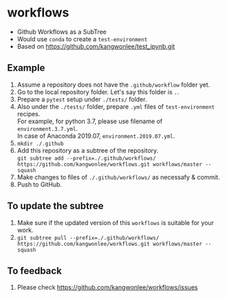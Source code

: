 # workflows

* Github Workflows as a SubTree
* Would use `conda` to create a `test-environment`
* Based on https://github.com/kangwonlee/test_ipynb.git

## Example

1. Assume a repository does not have the `.github/workflow` folder yet.
1. Go to the local repository folder. Let's say this folder is `.`.
1. Prepare a `pytest` setup under `./tests/` folder.
1. Also under the `./tests/` folder, prepare `.yml` files of `test-environment` recipes.<br>
    For example, for python 3.7, please use filename of `environment.3.7.yml`.<br>
    In case of Anaconda 2019.07, `environment.2019.07.yml`.
1. `mkdir ./.github`
1. Add this repository as a subtree of the repository.<br>
    `git subtree add --prefix=./.github/workflows/ https://github.com/kangwonlee/workflows.git workflows/master --squash`
1. Make changes to files of `./.github/workflows/` as necessafy & commit.
1. Push to GitHub.

## To update the subtree

1. Make sure if the updated version of this `workflows` is suitable for your work.
1. `git subtree pull --prefix=./.github/workflows/ https://github.com/kangwonlee/workflows.git workflows/master --squash`

## To feedback

1. Please check https://github.com/kangwonlee/workflows/issues
